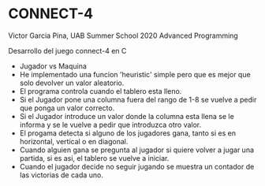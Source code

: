 # CONNECT-4  

Victor Garcia Pina, UAB Summer School 2020 Advanced Programming

Desarrollo del juego connect-4 en C


- Jugador vs Maquina 
- He implementado una funcion 'heuristic' simple pero que es mejor que solo devolver un valor aleatorio.
- El programa controla cuando el tablero esta lleno.
- Si el Jugador pone una columna fuera del rango de 1-8 se vuelve a pedir que ponga un valor correcto.
- Si el Jugador introduce un valor donde la columna esta llena se le informa y se le vuelve a pedir que introduzca otro valor.
- El progama detecta si alguno de los jugadores gana, tanto si es en horizontal, vertical o en diagonal.
- Cuando alguien gana se pregunta al jugador si quiere volver a jugar una partida, si es asi, el tablero se vuelve a iniciar.
- Cuando el jugador decide no seguir jugando se muestra un contador de las victorias de cada uno.

